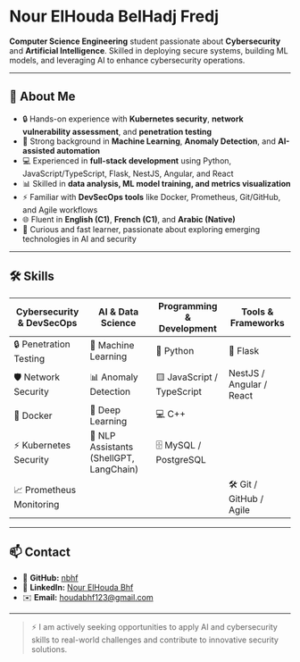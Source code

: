 # Nour ElHouda BelHadj Fredj

**Computer Science Engineering** student passionate about **Cybersecurity** and **Artificial Intelligence**. Skilled in deploying secure systems, building ML models, and leveraging AI to enhance cybersecurity operations.  

---

## 🔹 About Me
- 🔒 Hands-on experience with **Kubernetes security**, **network vulnerability assessment**, and **penetration testing**  
- 🤖 Strong background in **Machine Learning**, **Anomaly Detection**, and **AI-assisted automation**  
- 💻 Experienced in **full-stack development** using Python, JavaScript/TypeScript, Flask, NestJS, Angular, and React  
- 📊 Skilled in **data analysis, ML model training, and metrics visualization**  
- ⚡ Familiar with **DevSecOps tools** like Docker, Prometheus, Git/GitHub, and Agile workflows  
- 🌐 Fluent in **English (C1)**, **French (C1)**, and **Arabic (Native)**  
- 🧠 Curious and fast learner, passionate about exploring emerging technologies in AI and security   

---

## 🛠️ Skills

| Cybersecurity & DevSecOps | AI & Data Science | Programming & Development | Tools & Frameworks |
|----------------------------|-----------------|--------------------------|------------------|
| 🔒 Penetration Testing     | 🤖 Machine Learning | 🐍 Python              | 🐍 Flask          |
| 🛡️ Network Security       | 📊 Anomaly Detection | 🟨 JavaScript / TypeScript | NestJS / Angular / React |
| 🐙 Docker                 | 🧠 Deep Learning   | 💻 C++                  |                  |
| ⚡ Kubernetes Security     | 📝 NLP Assistants (ShellGPT, LangChain) | 🗄️ MySQL / PostgreSQL |                  |
| 📈 Prometheus Monitoring   |                   |                          | 🛠️ Git / GitHub / Agile |

---

## 📫 Contact
- 🐙 **GitHub:** [nbhf](https://github.com/nbhf)  
- 💼 **LinkedIn:** [Nour ElHouda Bhf](https://www.linkedin.com/in/nour-elhouda-bhf/)  
- ✉️ **Email:** [houdabhf123@gmail.com](mailto:houdabhf123@gmail.com)  

---

> ⚡ I am actively seeking opportunities to apply AI and cybersecurity skills to real-world challenges and contribute to innovative security solutions.
